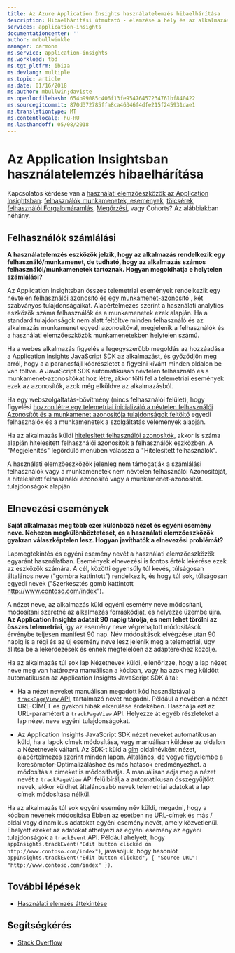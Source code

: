 ```yaml
---
title: Az Azure Application Insights használatelemzés hibaelhárítása
description: Hibaelhárítási útmutató - elemzése a hely és az alkalmazás használati az Application insights szolgáltatással.
services: application-insights
documentationcenter: ''
author: mrbullwinkle
manager: carmonm
ms.service: application-insights
ms.workload: tbd
ms.tgt_pltfrm: ibiza
ms.devlang: multiple
ms.topic: article
ms.date: 01/16/2018
ms.author: mbullwin;daviste
ms.openlocfilehash: 654b99085c406f13fe95476457234761bf840422
ms.sourcegitcommit: 870d372785ffa8ca46346f4dfe215f245931dae1
ms.translationtype: MT
ms.contentlocale: hu-HU
ms.lasthandoff: 05/08/2018
---
```

# <a name="troubleshoot-usage-analytics-in-application-insights"></a>Az Application Insightsban használatelemzés hibaelhárítása
Kapcsolatos kérdése van a [használati elemzőeszközök az Application Insightsban](app-insights-usage-overview.md): [felhasználók munkamenetek, események](app-insights-usage-segmentation.md), [tölcsérek](usage-funnels.md), [felhasználói Forgalomáramlás](app-insights-usage-flows.md), [Megőrzési](app-insights-usage-retention.md), vagy Cohorts? Az alábbiakban néhány.

## <a name="counting-users"></a>Felhasználók számlálási
**A használatelemzés eszközök jelzik, hogy az alkalmazás rendelkezik egy felhasználó/munkamenet, de tudható, hogy az alkalmazás számos felhasználói/munkamenetek tartoznak. Hogyan megoldhatja e helytelen számlálási?**

Az Application Insightsban összes telemetriai események rendelkezik egy [névtelen felhasználói azonosító](application-insights-data-model-context.md) és egy [munkamenet-azonosító](application-insights-data-model-context.md) , két szabványos tulajdonságaikat. Alapértelmezés szerint a használati analytics eszközök száma felhasználók és a munkamenetek ezek alapján. Ha a standard tulajdonságok nem alatt feltöltve minden felhasználó és az alkalmazás munkamenet egyedi azonosítóval, megjelenik a felhasználók és a használati elemzőeszközök munkamenetekben helytelen számú.

Ha a webes alkalmazás figyelés a legegyszerűbb megoldás az hozzáadása a [Application Insights JavaScript SDK](app-insights-javascript.md) az alkalmazást, és győződjön meg arról, hogy a a parancsfájl kódrészletet a figyelni kívánt minden oldalon be van töltve. A JavaScript SDK automatikusan névtelen felhasználó és a munkamenet-azonosítókat hoz létre, akkor tölti fel a telemetriai események ezek az azonosítók, azok még elküldve az alkalmazásból.

Ha egy webszolgáltatás-bővítmény (nincs felhasználói felület), hogy figyelési [hozzon létre egy telemetriai inicializáló a névtelen felhasználói Azonosítót és a munkamenet azonosítója tulajdonságok feltöltő](app-insights-usage-send-user-context.md) egyedi felhasználók és a munkamenetek a szolgáltatás vélemények alapján.

Ha az alkalmazás küldi [hitelesített felhasználói azonosítók](app-insights-api-custom-events-metrics.md#authenticated-users), akkor is száma alapján hitelesített felhasználói azonosítók a felhasználók eszközben. A "Megjelenítés" legördülő menüben válassza a "Hitelesített felhasználók".

A használati elemzőeszközök jelenleg nem támogatják a számlálási felhasználók vagy a munkamenetek nem névtelen felhasználói Azonosítóját, a hitelesített felhasználói azonosító vagy a munkamenet-azonosítót. tulajdonságok alapján

## <a name="naming-events"></a>Elnevezési események
**Saját alkalmazás még több ezer különböző nézet és egyéni esemény neve. Nehezen megkülönböztetését, és a használati elemzőeszközök gyakran válaszképtelen lesz. Hogyan javíthatók a elnevezési problémát?**

Lapmegtekintés és egyéni esemény nevét a használati elemzőeszközök egyaránt használatban. Események elnevezési is fontos érték lekérése ezek az eszközök számára. A cél, közötti egyensúly túl kevés, túlságosan általános neve ("gombra kattintott") rendelkezik, és hogy túl sok, túlságosan egyedi nevek ("Szerkesztés gomb kattintott http://www.contoso.com/index").

A nézet neve, az alkalmazás küld egyéni esemény neve módosítani, módosítani szeretné az alkalmazás forráskódját, és helyezze üzembe újra. **Az Application Insights adatait 90 napig tárolja, és nem lehet törölni az összes telemetriai**, így az esemény neve végrehajtott módosítások érvénybe teljesen manifest 90 nap. Név módosítások elvégzése után 90 napig is a régi és az új esemény neve lesz jelenik meg a telemetriai, úgy állítsa be a lekérdezések és ennek megfelelően az adapterekhez közölje.

Ha az alkalmazás túl sok lap Nézetnevek küldi, ellenőrizze, hogy a lap nézet neve meg van határozva manuálisan a kódban, vagy ha azok még küldött automatikusan az Application Insights JavaScript SDK által:

* Ha a nézet neveket manuálisan megadott kód használatával a [ `trackPageView` API](https://github.com/Microsoft/ApplicationInsights-JS/blob/master/API-reference.md), tartalmazó nevet megadni. Például a nevében a nézet URL-CÍMÉT és gyakori hibák elkerülése érdekében. Használja ezt az URL-paramétert a `trackPageView` API. Helyezze át egyéb részleteket a lap nézet neve egyéni tulajdonságokat.

* Az Application Insights JavaScript SDK nézet neveket automatikusan küld, ha a lapok címek módosítása, vagy manuálisan küldése az oldalon a Nézetnevek váltani. Az SDK-t küld a [cím](https://developer.mozilla.org/docs/Web/HTML/Element/title) oldalnévként nézet, alapértelmezés szerint minden lapon. Általános, de vegye figyelembe a keresőmotor-Optimalizáláshoz és más hatások eredményezhet. a módosítás a címeket is módosíthatja. A manuálisan adja meg a nézet nevét a `trackPageView` API felülbírálja a automatikusan összegyűjtött nevek, akkor küldhet általánosabb nevek telemetriai adatokat a lap címek módosítása nélkül.   

Ha az alkalmazás túl sok egyéni esemény név küldi, megadni, hogy a kódban nevének módosítása Ebben az esetben ne URL-címek és más / oldal vagy dinamikus adatokat egyéni esemény nevét, amely közvetlenül. Ehelyett ezeket az adatokat áthelyezi az egyéni esemény az egyéni tulajdonságok a `trackEvent` API. Például ahelyett, hogy `appInsights.trackEvent("Edit button clicked on http://www.contoso.com/index")`, javasoljuk, hogy hasonlót `appInsights.trackEvent("Edit button clicked", { "Source URL": "http://www.contoso.com/index" })`.

## <a name="next-steps"></a>További lépések

* [Használati elemzés áttekintése](app-insights-usage-overview.md)

## <a name="get-help"></a>Segítségkérés
* [Stack Overflow](http://stackoverflow.com/questions/tagged/ms-application-insights)

